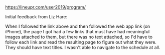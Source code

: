 https://lineupr.com/user2019/program/

Initial feedback from Liz Hare:

When I followed the link above and then followed the web app link (on iPhone), the page I got had a few links that must have had meaningful images attached to them, but there was no text attached, so I'd have to follow each link and read the resulting page to figure out what they were. They should have text titles. I wasn't able to navigate to the schedule at all.